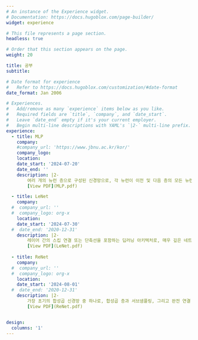 ```yaml
---
# An instance of the Experience widget.
# Documentation: https://docs.hugoblox.com/page-builder/
widget: experience

# This file represents a page section.
headless: true

# Order that this section appears on the page.
weight: 20

title: 공부
subtitle:

# Date format for experience
#   Refer to https://docs.hugoblox.com/customization/#date-format
date_format: Jan 2006

# Experiences.
#   Add/remove as many `experience` items below as you like.
#   Required fields are `title`, `company`, and `date_start`.
#   Leave `date_end` empty if it's your current employer.
#   Begin multi-line descriptions with YAML's `|2-` multi-line prefix.
experience:
  - title: MLP
    company: 
    #company_url: 'https://www.jbnu.ac.kr/kor/'
    company_logo: 
    location: 
    date_start: '2024-07-20'
    date_end: ''
    description: |2-
        여러 개의 뉴런 층으로 구성된 신경망으로, 각 뉴런이 이전 및 다음 층의 모든 뉴런과 연결되어 있으며, 일반적으로 지도 학습 작업에 사용됨
        [View PDF](MLP.pdf)

  - title: LeNet
    company: 
  #  company_url: ''
  #  company_logo: org-x
    location: 
    date_start: '2024-07-30'
  #  date_end: '2020-12-31'
    description: |2-
        레이어 간의 스킵 연결 또는 단축선을 포함하는 딥러닝 아키텍처로, 매우 깊은 네트워크의 학습을 가능하게 하여 소실 기울기 문제를 완화
        [View PDF](LeNet.pdf)
  
  - title: ReNet
    company: 
  #  company_url: ''
  #  company_logo: org-x
    location: 
    date_start: '2024-08-01'
  #  date_end: '2020-12-31'
    description: |2-
        가장 초기의 합성곱 신경망 중 하나로, 합성곱 층과 서브샘플링, 그리고 완전 연결 층으로 구성
        [View PDF](ReNet.pdf)


design:
  columns: '1'
---
```

